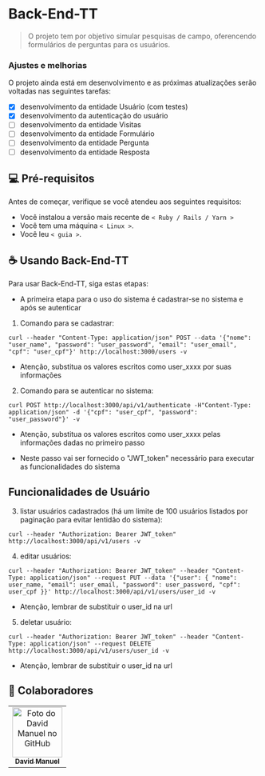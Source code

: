 # Back-End-TT

> O projeto tem por objetivo simular pesquisas de campo, oferencendo formulários de perguntas para os usuários.

### Ajustes e melhorias

O projeto ainda está em desenvolvimento e as próximas atualizações serão voltadas nas seguintes tarefas:

- [x] desenvolvimento da entidade Usuário (com testes)
- [x] desenvolvimento da autenticação do usuário
- [ ] desenvolvimento da entidade Visitas
- [ ] desenvolvimento da entidade Formulário
- [ ] desenvolvimento da entidade Pergunta
- [ ] desenvolvimento da entidade Resposta

## 💻 Pré-requisitos

Antes de começar, verifique se você atendeu aos seguintes requisitos:

* Você instalou a versão mais recente de `< Ruby / Rails / Yarn >`
* Você tem uma máquina `< Linux >`.
* Você leu `< guia >`.


## ☕ Usando Back-End-TT

Para usar Back-End-TT, siga estas etapas:

* A primeira etapa para o uso do sistema é cadastrar-se no sistema e após se autenticar

1. Comando para se cadastrar:
```
curl --header "Content-Type: application/json" POST --data '{"nome": "user_name", "password": "user_password", "email": "user_email", "cpf": "user_cpf"}' http://localhost:3000/users -v
```
* Atenção, substitua os valores escritos como user_xxxx por suas informações

2. Comando para se autenticar no sistema:
```
curl POST http://localhost:3000/api/v1/authenticate -H"Content-Type: application/json" -d '{"cpf": "user_cpf", "password": "user_password"}' -v
```
* Atenção, substitua os valores escritos como user_xxxx pelas informações dadas no primeiro passo

* Neste passo vai ser fornecido o "JWT_token" necessário para executar as funcionalidades do sistema


## Funcionalidades de Usuário

3. listar usuários cadastrados (há um limite de 100 usuários listados por paginação para evitar lentidão do sistema):

```
curl --header "Authorization: Bearer JWT_token" http://localhost:3000/api/v1/users -v
```


4. editar usuários:

```
curl --header "Authorization: Bearer JWT_token" --header "Content-Type: application/json" --request PUT --data '{"user": { "nome": user_name, "email": user_email, "password": user_password, "cpf": user_cpf }}' http://localhost:3000/api/v1/users/user_id -v
```

* Atenção, lembrar de substituir o user_id na url

5. deletar usuário:

```
curl --header "Authorization: Bearer JWT_token" --header "Content-Type: application/json" --request DELETE http://localhost:3000/api/v1/users/user_id -v
```

* Atenção, lembrar de substituir o user_id na url





## 🤝 Colaboradores

<table>
  <tr>
    <td align="center">
      <a href="#">
        <img src="https://avatars.githubusercontent.com/u/55093303?s=400&u=89f708771cae690428170a701a7b1ec2bc6ce98c&v=4" width="100px;" alt="Foto do David Manuel no GitHub"/><br>
        <sub>
          <b>David Manuel</b>
        </sub>
      </a>
    </td>
  </tr>
</table>